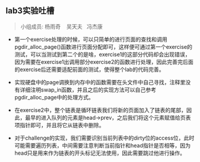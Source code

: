## lab3实验吐槽
>小组成员: 杨雨奇 &nbsp;&nbsp;&nbsp;吴天夫&nbsp;&nbsp;&nbsp;冯杰康

- 第一个exercise处理的时候，可以只简单的进行页面的查找和调用pgdir_alloc_page()函数进行页面分配即可，这样便可通过第一个exercise的测试，可以当测试到第二个的是啥，exercise1的这部分代码却会出现错误，因为需要在exercise1出调用部分exercise2的函数进行处理，因此完善完后面的exercise后还需要适配前面的测试，使得整个lab的代码完善。

- 实现硬盘中的page调换到内存中的函数需要在头文件中自己寻找，注释里没有详细注明swap_in函数，并且之后的实现方法可以自己参考pgdir_alloc_page中的处理方式。

- 在exercise2中，整个链表是循环链表我们将新的页面加入了链表的尾部，因此，最早的进入队列的元素是head->prev，之后我们将这个元素赋值给页表项指针即可，并且将它从链表中删除。
  
- 对于challenge的实现，我们需要识别当前列表中的dirty位的access位，此时可能需要遍历列表，中间需要注意判断当前指针和head指针是否相等，因为head只是用来作为链表的开头标记无法使用，因此需要跳过他进行操作。

